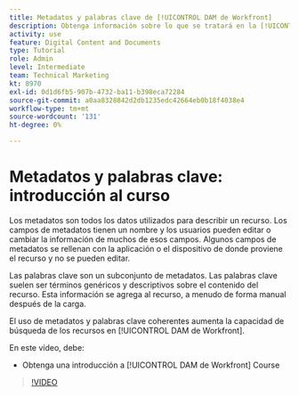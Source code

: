 ```yaml
---
title: Metadatos y palabras clave de [!UICONTROL DAM de Workfront]
description: Obtenga información sobre lo que se tratará en la [!UICONTROL DAM de Workfront] Curso para administradores, metadatos y palabras clave de la parte 2.
activity: use
feature: Digital Content and Documents
type: Tutorial
role: Admin
level: Intermediate
team: Technical Marketing
kt: 8970
exl-id: 0d1d6fb5-907b-4732-ba11-b398eca72284
source-git-commit: a0aa8328842d2db1235edc42664eb0b18f4038e4
workflow-type: tm+mt
source-wordcount: '131'
ht-degree: 0%

---
```


# Metadatos y palabras clave: introducción al curso

Los metadatos son todos los datos utilizados para describir un recurso. Los campos de metadatos tienen un nombre y los usuarios pueden editar o cambiar la información de muchos de esos campos. Algunos campos de metadatos se rellenan con la aplicación o el dispositivo de donde proviene el recurso y no se pueden editar.

Las palabras clave son un subconjunto de metadatos. Las palabras clave suelen ser términos genéricos y descriptivos sobre el contenido del recurso. Esta información se agrega al recurso, a menudo de forma manual después de la carga.

El uso de metadatos y palabras clave coherentes aumenta la capacidad de búsqueda de los recursos en [!UICONTROL DAM de Workfront].

En este vídeo, debe:

* Obtenga una introducción a [!UICONTROL DAM de Workfront] Course

>[!VIDEO](https://video.tv.adobe.com/v/335233/?quality=12)
